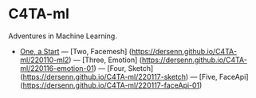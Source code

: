# C4TA-ml
Adventures in Machine Learning.

- [One, a Start](https://dersenn.github.io/C4TA-ml/220109-ml1)
— [Two, Facemesh] (https://dersenn.github.io/C4TA-ml/220110-ml2)
— [Three, Emotion] (https://dersenn.github.io/C4TA-ml/220116-emotion-01)
— [Four, Sketch] (https://dersenn.github.io/C4TA-ml/220117-sketch)
— [Five, FaceApi] (https://dersenn.github.io/C4TA-ml/220117-faceApi-01)